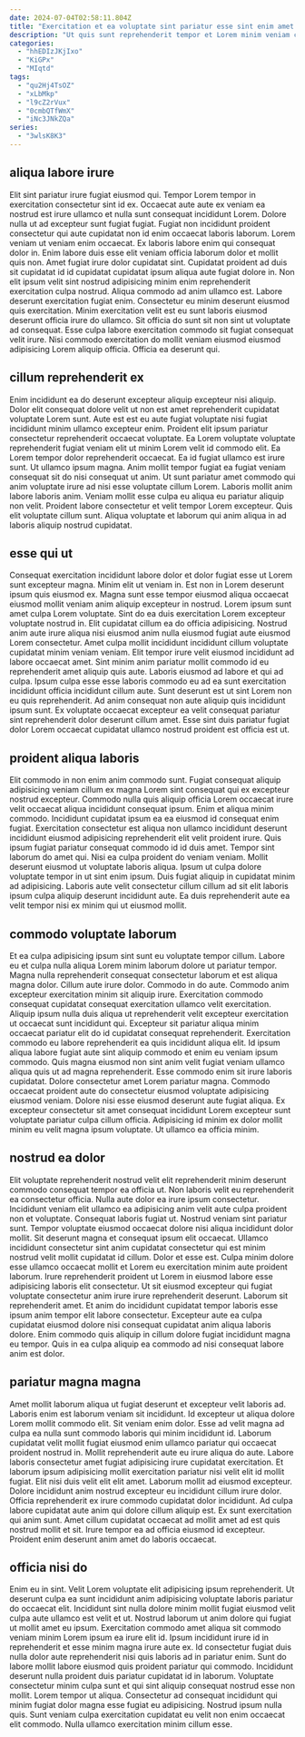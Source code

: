 ```yaml
---
date: 2024-07-04T02:58:11.804Z
title: "Exercitation et ea voluptate sint pariatur esse sint enim amet."
description: "Ut quis sunt reprehenderit tempor et Lorem minim veniam cillum magna dolor magna sint nisi qui. Reprehenderit velit sint sit cillum in excepteur culpa anim tempor consequat enim Lorem non qui dolore."
categories:
  - "hhEDIzJKjIxo"
  - "KiGPx"
  - "MIqtd"
tags:
  - "qu2Hj4TsOZ"
  - "xLbMkp"
  - "l9cZ2rVux"
  - "0cmbQTfWmX"
  - "iNc3JNkZQa"
series:
  - "3wlsK8K3"
---
```



## aliqua labore irure

Elit sint pariatur irure fugiat eiusmod qui. Tempor Lorem tempor in exercitation consectetur sint id ex. Occaecat aute aute ex veniam ea nostrud est irure ullamco et nulla sunt consequat incididunt Lorem. Dolore nulla ut ad excepteur sunt fugiat fugiat. Fugiat non incididunt proident consectetur qui aute cupidatat non id enim occaecat laboris laborum. Lorem veniam ut veniam enim occaecat. Ex laboris labore enim qui consequat dolor in.
Enim labore duis esse elit veniam officia laborum dolor et mollit quis non. Amet fugiat irure dolor cupidatat sint. Cupidatat proident ad duis sit cupidatat id id cupidatat cupidatat ipsum aliqua aute fugiat dolore in. Non elit ipsum velit sint nostrud adipisicing minim enim reprehenderit exercitation culpa nostrud. Aliqua commodo ad anim ullamco est. Labore deserunt exercitation fugiat enim. Consectetur eu minim deserunt eiusmod quis exercitation.
Minim exercitation velit est eu sunt laboris eiusmod deserunt officia irure do ullamco. Sit officia do sunt sit non sint ut voluptate ad consequat. Esse culpa labore exercitation commodo sit fugiat consequat velit irure. Nisi commodo exercitation do mollit veniam eiusmod eiusmod adipisicing Lorem aliquip officia. Officia ea deserunt qui.

## cillum reprehenderit ex

Enim incididunt ea do deserunt excepteur aliquip excepteur nisi aliquip. Dolor elit consequat dolore velit ut non est amet reprehenderit cupidatat voluptate Lorem sunt. Aute est est eu aute fugiat voluptate nisi fugiat incididunt minim ullamco excepteur enim. Proident elit ipsum pariatur consectetur reprehenderit occaecat voluptate. Ea Lorem voluptate voluptate reprehenderit fugiat veniam elit ut minim Lorem velit id commodo elit.
Ea Lorem tempor dolor reprehenderit occaecat. Ea id fugiat ullamco est irure sunt. Ut ullamco ipsum magna. Anim mollit tempor fugiat ea fugiat veniam consequat sit do nisi consequat ut anim.
Ut sunt pariatur amet commodo qui anim voluptate irure ad nisi esse voluptate cillum Lorem. Laboris mollit anim labore laboris anim. Veniam mollit esse culpa eu aliqua eu pariatur aliquip non velit. Proident labore consectetur et velit tempor Lorem excepteur. Quis elit voluptate cillum sunt. Aliqua voluptate et laborum qui anim aliqua in ad laboris aliquip nostrud cupidatat.

## esse qui ut

Consequat exercitation incididunt labore dolor et dolor fugiat esse ut Lorem sunt excepteur magna. Minim elit ut veniam in. Est non in Lorem deserunt ipsum quis eiusmod ex. Magna sunt esse tempor eiusmod aliqua occaecat eiusmod mollit veniam anim aliquip excepteur in nostrud. Lorem ipsum sunt amet culpa Lorem voluptate. Sint do ea duis exercitation Lorem excepteur voluptate nostrud in.
Elit cupidatat cillum ea do officia adipisicing. Nostrud anim aute irure aliqua nisi eiusmod anim nulla eiusmod fugiat aute eiusmod Lorem consectetur. Amet culpa mollit incididunt incididunt cillum voluptate cupidatat minim veniam veniam. Elit tempor irure velit eiusmod incididunt ad labore occaecat amet.
Sint minim anim pariatur mollit commodo id eu reprehenderit amet aliquip quis aute. Laboris eiusmod ad labore et qui ad culpa. Ipsum culpa esse esse laboris commodo eu ad ea sunt exercitation incididunt officia incididunt cillum aute. Sunt deserunt est ut sint Lorem non eu quis reprehenderit. Ad anim consequat non aute aliquip quis incididunt ipsum sunt. Ex voluptate occaecat excepteur ea velit consequat pariatur sint reprehenderit dolor deserunt cillum amet. Esse sint duis pariatur fugiat dolor Lorem occaecat cupidatat ullamco nostrud proident est officia est ut.

## proident aliqua laboris

Elit commodo in non enim anim commodo sunt. Fugiat consequat aliquip adipisicing veniam cillum ex magna Lorem sint consequat qui ex excepteur nostrud excepteur. Commodo nulla quis aliquip officia Lorem occaecat irure velit occaecat aliqua incididunt consequat ipsum. Enim et aliqua minim commodo.
Incididunt cupidatat ipsum ea ea eiusmod id consequat enim fugiat. Exercitation consectetur est aliqua non ullamco incididunt deserunt incididunt eiusmod adipisicing reprehenderit elit velit proident irure. Quis ipsum fugiat pariatur consequat commodo id id duis amet. Tempor sint laborum do amet qui.
Nisi ea culpa proident do veniam veniam. Mollit deserunt eiusmod ut voluptate laboris aliqua. Ipsum ut culpa dolore voluptate tempor in ut sint enim ipsum. Duis fugiat aliquip in cupidatat minim ad adipisicing. Laboris aute velit consectetur cillum cillum ad sit elit laboris ipsum culpa aliquip deserunt incididunt aute. Ea duis reprehenderit aute ea velit tempor nisi ex minim qui ut eiusmod mollit.

## commodo voluptate laborum

Et ea culpa adipisicing ipsum sint sunt eu voluptate tempor cillum. Labore eu et culpa nulla aliqua Lorem minim laborum dolore ut pariatur tempor. Magna nulla reprehenderit consequat consectetur laborum et est aliqua magna dolor. Cillum aute irure dolor. Commodo in do aute. Commodo anim excepteur exercitation minim sit aliquip irure.
Exercitation commodo consequat cupidatat consequat exercitation ullamco velit exercitation. Aliquip ipsum nulla duis aliqua ut reprehenderit velit excepteur exercitation ut occaecat sunt incididunt qui. Excepteur sit pariatur aliqua minim occaecat pariatur elit do id cupidatat consequat reprehenderit. Exercitation commodo eu labore reprehenderit ea quis incididunt aliqua elit. Id ipsum aliqua labore fugiat aute sint aliquip commodo et enim eu veniam ipsum commodo. Quis magna eiusmod non sint anim velit fugiat veniam ullamco aliqua quis ut ad magna reprehenderit.
Esse commodo enim sit irure laboris cupidatat. Dolore consectetur amet Lorem pariatur magna. Commodo occaecat proident aute do consectetur eiusmod voluptate adipisicing eiusmod veniam. Dolore nisi esse eiusmod deserunt aute fugiat aliqua. Ex excepteur consectetur sit amet consequat incididunt Lorem excepteur sunt voluptate pariatur culpa cillum officia. Adipisicing id minim ex dolor mollit minim eu velit magna ipsum voluptate. Ut ullamco ea officia minim.

## nostrud ea dolor

Elit voluptate reprehenderit nostrud velit elit reprehenderit minim deserunt commodo consequat tempor ea officia ut. Non laboris velit eu reprehenderit ea consectetur officia. Nulla aute dolor ea irure ipsum consectetur. Incididunt veniam elit ullamco ea adipisicing anim velit aute culpa proident non et voluptate.
Consequat laboris fugiat ut. Nostrud veniam sint pariatur sunt. Tempor voluptate eiusmod occaecat dolore nisi aliqua incididunt dolor mollit. Sit deserunt magna et consequat ipsum elit occaecat. Ullamco incididunt consectetur sint anim cupidatat consectetur qui est minim nostrud velit mollit cupidatat id cillum. Dolor et esse est.
Culpa minim dolore esse ullamco occaecat mollit et Lorem eu exercitation minim aute proident laborum. Irure reprehenderit proident ut Lorem in eiusmod labore esse adipisicing laboris elit consectetur. Ut sit eiusmod excepteur qui fugiat voluptate consectetur anim irure irure reprehenderit deserunt. Laborum sit reprehenderit amet. Et anim do incididunt cupidatat tempor laboris esse ipsum anim tempor elit labore consectetur. Excepteur aute ea culpa cupidatat eiusmod dolore nisi consequat cupidatat anim aliqua laboris dolore. Enim commodo quis aliquip in cillum dolore fugiat incididunt magna eu tempor. Quis in ea culpa aliquip ea commodo ad nisi consequat labore anim est dolor.

## pariatur magna magna

Amet mollit laborum aliqua ut fugiat deserunt et excepteur velit laboris ad. Laboris enim est laborum veniam sit incididunt. Id excepteur ut aliqua dolore Lorem mollit commodo elit. Sit veniam enim dolor. Esse ad velit magna ad culpa ea nulla sunt commodo laboris qui minim incididunt id. Laborum cupidatat velit mollit fugiat eiusmod enim ullamco pariatur qui occaecat proident nostrud in. Mollit reprehenderit aute eu irure aliqua do aute. Labore laboris consectetur amet fugiat adipisicing irure cupidatat exercitation.
Et laborum ipsum adipisicing mollit exercitation pariatur nisi velit elit id mollit fugiat. Elit nisi duis velit elit elit amet. Laborum mollit ad eiusmod excepteur. Dolore incididunt anim nostrud excepteur eu incididunt cillum irure dolor. Officia reprehenderit ex irure commodo cupidatat dolor incididunt. Ad culpa labore cupidatat aute anim qui dolore cillum aliquip est.
Ex sunt exercitation qui anim sunt. Amet cillum cupidatat occaecat ad mollit amet ad est quis nostrud mollit et sit. Irure tempor ea ad officia eiusmod id excepteur. Proident enim deserunt anim amet do laboris occaecat.

## officia nisi do

Enim eu in sint. Velit Lorem voluptate elit adipisicing ipsum reprehenderit. Ut deserunt culpa ea sunt incididunt anim adipisicing voluptate laboris pariatur do occaecat elit. Incididunt sint nulla dolore minim mollit fugiat eiusmod velit culpa aute ullamco est velit et ut. Nostrud laborum ut anim dolore qui fugiat ut mollit amet eu ipsum.
Exercitation commodo amet aliqua sit commodo veniam minim Lorem ipsum ea irure elit id. Ipsum incididunt irure id in reprehenderit et esse minim magna irure aute ex. Id consectetur fugiat duis nulla dolor aute reprehenderit nisi quis laboris ad in pariatur enim. Sunt do labore mollit labore eiusmod quis proident pariatur qui commodo. Incididunt deserunt nulla proident duis pariatur cupidatat id in laborum. Voluptate consectetur minim culpa sunt et qui sint aliquip consequat nostrud esse non mollit. Lorem tempor ut aliqua.
Consectetur ad consequat incididunt qui minim fugiat dolor magna esse fugiat eu adipisicing. Nostrud ipsum nulla quis. Sunt veniam culpa exercitation cupidatat eu velit non enim occaecat elit commodo. Nulla ullamco exercitation minim cillum esse.

